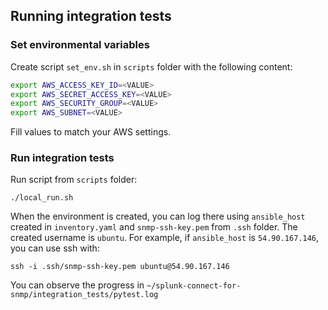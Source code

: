 ## Running integration tests

### Set environmental variables

Create script `set_env.sh` in `scripts` folder with the following content:

```bash
export AWS_ACCESS_KEY_ID=<VALUE>
export AWS_SECRET_ACCESS_KEY=<VALUE>
export AWS_SECURITY_GROUP=<VALUE>
export AWS_SUBNET=<VALUE>
```

Fill values to match your AWS settings.

### Run integration tests

Run script from `scripts` folder:

```commandline
./local_run.sh
```

When the environment is created, you can log there using `ansible_host` created in `inventory.yaml` and 
`snmp-ssh-key.pem` from `.ssh` folder. The created username is `ubuntu`. For example, if `ansible_host` is `54.90.167.146`,
you can use ssh with:

```commandline
ssh -i .ssh/snmp-ssh-key.pem ubuntu@54.90.167.146
```

You can observe the progress in `~/splunk-connect-for-snmp/integration_tests/pytest.log`